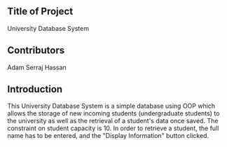 Title of Project
----------------

University Database System

Contributors
------------

Adam Serraj Hassan

Introduction
------------

This University Database System is a simple database using OOP which allows 
the storage of new incoming students (undergraduate students) to the university as well as the 
retrieval of a student's data once saved. The constraint on student capacity is 10. In order to 
retrieve a student, the full name has to be entered, and the "Display Information" button clicked.
